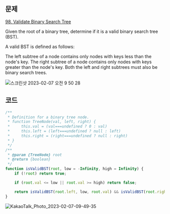 ## 문제
[98. Validate Binary Search Tree](https://leetcode.com/problems/validate-binary-search-tree/description/)

Given the root of a binary tree, determine if it is a valid binary search tree (BST).

A valid BST is defined as follows:

The left 
subtree
 of a node contains only nodes with keys less than the node's key.
The right subtree of a node contains only nodes with keys greater than the node's key.
Both the left and right subtrees must also be binary search trees.

![스크린샷 2023-02-07 오전 9 50 28](https://user-images.githubusercontent.com/79586634/217120099-9189d70f-639f-4b02-a7a1-a86f62a95d63.png)


## 코드
```js
/**
 * Definition for a binary tree node.
 * function TreeNode(val, left, right) {
 *     this.val = (val===undefined ? 0 : val)
 *     this.left = (left===undefined ? null : left)
 *     this.right = (right===undefined ? null : right)
 * }
 */
/**
 * @param {TreeNode} root
 * @return {boolean}
 */
function isValidBST(root, low = -Infinity, high = Infinity) {
    if (!root) return true;

    if (root.val <= low || root.val >= high) return false;

    return isValidBST(root.left, low, root.val) && isValidBST(root.right, root.val, high);
}
```

![KakaoTalk_Photo_2023-02-07-09-49-35](https://user-images.githubusercontent.com/79586634/217120144-5b8c06d7-12da-4e8d-a721-898b9af74c37.jpeg)
